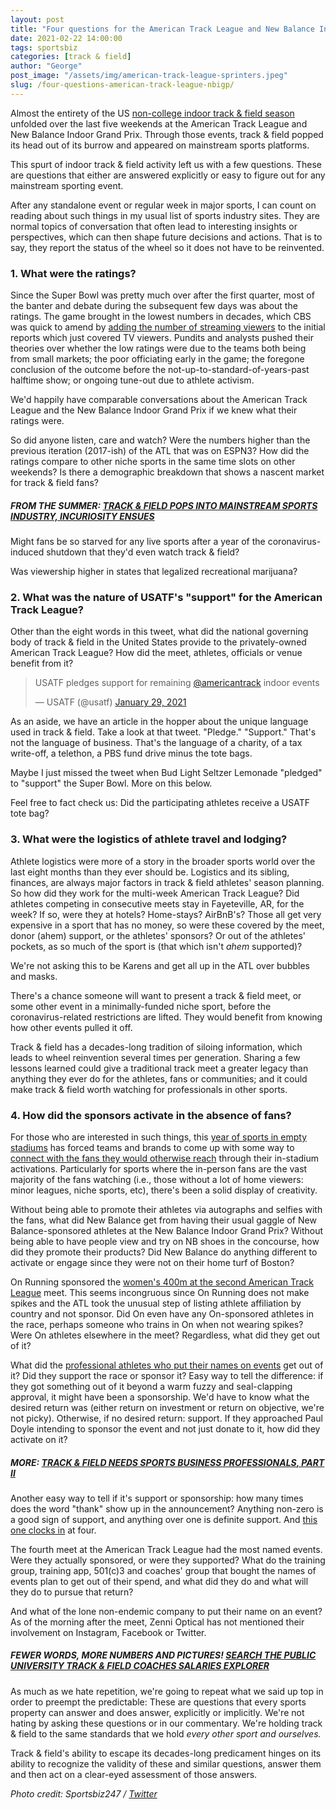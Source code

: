 ```yaml
---
layout: post
title: "Four questions for the American Track League and New Balance Indoor Grand Prix"
date: 2021-02-22 14:00:00
tags: sportsbiz
categories: [track & field]
author: "George"
post_image: "/assets/img/american-track-league-sprinters.jpeg"
slug: /four-questions-american-track-league-nbigp/
---
```

Almost the entirety of the US [non-college indoor track & field season](https://nalathletics.com/blog/2021/01/18/indoor-national-track-and-field-championships-cancellation-reaction) unfolded over the last five weekends at the American Track League and New Balance Indoor Grand Prix. Through those events, track & field popped its head out of its burrow and appeared on mainstream sports platforms. 

This spurt of indoor track & field activity left us with a few questions. These are questions that either are answered explicitly or easy to figure out for any mainstream sporting event. 

After any standalone event or regular week in major sports, I can count on reading about such things in my usual list of sports industry sites. They are normal topics of conversation that often lead to interesting insights or perspectives, which can then shape future decisions and actions. That is to say, they report the status of the wheel so it does not have to be reinvented.

### 1. What were the ratings? 

Since the Super Bowl was pretty much over after the first quarter, most of the banter and debate during the subsequent few days was about the ratings. The game brought in the lowest numbers in decades, which CBS was quick to amend by [adding the number of streaming viewers](https://www.fastcompany.com/90602944/how-this-years-lousy-super-bowl-ratings-measure-up-to-past-games) to the initial reports which just covered TV viewers. Pundits and analysts pushed their theories over whether the low ratings were due to the teams both being from small markets; the poor officiating early in the game; the foregone conclusion of the outcome before the not-up-to-standard-of-years-past halftime show; or ongoing tune-out due to athlete activism.

We'd happily have comparable conversations about the American Track League and the New Balance Indoor Grand Prix if we knew what their ratings were. 

So did anyone listen, care and watch? Were the numbers higher than the previous iteration (2017-ish) of the ATL that was on ESPN3? How did the ratings compare to other niche sports in the same time slots on other weekends? Is there a demographic breakdown that shows a nascent market for track & field fans?

##### FROM THE SUMMER: [TRACK & FIELD POPS INTO MAINSTREAM SPORTS INDUSTRY, INCURIOSITY ENSUES](https://nalathletics.com/blog/2020/10/23/track-and-field-mainstream-sports-incuriosity)

Might fans be so starved for any live sports after a year of the coronavirus-induced shutdown that they'd even watch track & field? 

Was viewership higher in states that legalized recreational marijuana? 

### 2. What was the nature of USATF's "support" for the American Track League?

Other than the eight words in this tweet, what did the national governing body of track & field in the United States provide to the privately-owned American Track League? How did the meet, athletes, officials or venue benefit from it?

<blockquote class="twitter-tweet"><p lang="en" dir="ltr">USATF pledges support for remaining <a href="https://twitter.com/americantrack?ref_src=twsrc%5Etfw">@americantrack</a> indoor events</p>&mdash; USATF (@usatf) <a href="https://twitter.com/usatf/status/1355253852250005508?ref_src=twsrc%5Etfw">January 29, 2021</a></blockquote> <script async src="https://platform.twitter.com/widgets.js" charset="utf-8"></script>

As an aside, we have an article in the hopper about the unique language used in track & field. Take a look at that tweet. "Pledge." "Support." That's not the language of business. That's the language of a charity, of a tax write-off, a telethon, a PBS fund drive minus the tote bags. 

Maybe I just missed the tweet when Bud Light Seltzer Lemonade "pledged" to "support" the Super Bowl. More on this below.

Feel free to fact check us: Did the participating athletes receive a USATF tote bag? 

### 3. What were the logistics of athlete travel and lodging? 

Athlete logistics were more of a story in the broader sports world over the last eight months than they ever should be. Logistics and its sibling, finances, are always major factors in track & field athletes' season planning. So how did they work for the multi-week American Track League? Did athletes competing in consecutive meets stay in Fayeteville, AR, for the week? If so, were they at hotels? Home-stays? AirBnB's? Those all get very expensive in a sport that has no money, so were these covered by the meet, donor (ahem) support, or the athletes' sponsors? Or out of the athletes' pockets, as so much of the sport is (that which isn't *ahem* supported)?

We're not asking this to be Karens and get all up in the ATL over bubbles and masks. 

There's a chance someone will want to present a track & field meet, or some other event in a minimally-funded niche sport, before the coronavirus-related restrictions are lifted. They would benefit from knowing how other events pulled it off. 

Track & field has a decades-long tradition of siloing information, which leads to wheel reinvention several times per generation. Sharing a few lessons learned could give a traditional track meet a greater legacy than anything they ever do for the athletes, fans or communities; and it could make track & field worth watching for professionals in other sports. 

### 4. How did the sponsors activate in the absence of fans?

For those who are interested in such things, this [year of sports in empty stadiums](https://www.sportico.com/business/commerce/2021/sports-business-trends-post-covid-1234623001/) has forced teams and brands to come up with some way to [connect with the fans they would otherwise reach](https://www.abc.net.au/news/2021-01-11/fa-cup-marine-fc-vs-tottenham-hotspur-virtual-tickets/13047658) through their in-stadium activations. Particularly for sports where the in-person fans are the vast majority of the fans watching (i.e., those without a lot of home viewers: minor leagues, niche sports, etc), there's been a solid display of creativity.

Without being able to promote their athletes via autographs and selfies with the fans, what did New Balance get from having their usual gaggle of New Balance-sponsored athletes at the New Balance Indoor Grand Prix? Without being able to have people view and try on NB shoes in the concourse, how did they promote their products? Did New Balance do anything different to activate or engage since they were not on their home turf of Boston?

On Running sponsored the [women's 400m at the second American Track League](https://twitter.com/americantrack/status/1358543292871315456) meet. This seems incongruous since On Running does not make spikes and the ATL took the unusual step of listing athlete affiliation by country and not sponsor. Did On even have any On-sponsored athletes in the race, perhaps someone who trains in On when not wearing spikes? Were On athletes elsewhere in the meet? Regardless, what did they get out of it?

What did the [professional athletes who put their names on events](https://nalathletics.com/blog/2021/02/02/track-field-needs-sports-business-professionals) get out of it? Did they support the race or sponsor it? Easy way to tell the difference: if they got something out of it beyond a warm fuzzy and seal-clapping approval, it might have been a sponsorship. We'd have to know what the desired return was (either return on investment or return on objective, we're not picky). Otherwise, if no desired return: support. If they approached Paul Doyle intending to sponsor the event and not just donate to it, how did they activate on it? 

##### MORE: [TRACK & FIELD NEEDS SPORTS BUSINESS PROFESSIONALS, PART II](https://nalathletics.com/blog/2021/02/02/track-field-needs-sports-business-professionals)

Another easy way to tell if it's support or sponsorship: how many times does the word "thank" show up in the announcement? Anything non-zero is a good sign of support, and anything over one is definite support. And [this one clocks in](https://twitter.com/AthWestchester/status/1362448931389595655) at four.

The fourth meet at the American Track League had the most named events. Were they actually sponsored, or were they supported? What do the training group, training app, 501(c)3 and coaches' group that bought the names of events plan to get out of their spend, and what did they do and what will they do to pursue that return? 

And what of the lone non-endemic company to put their name on an event? As of the morning after the meet, Zenni Optical has not mentioned their involvement on Instagram, Facebook or Twitter. 

##### FEWER WORDS, MORE NUMBERS AND PICTURES! [SEARCH THE PUBLIC UNIVERSITY TRACK & FIELD COACHES SALARIES EXPLORER](https://nalathletics.com/coaches-salaries-explorer.html)

As much as we hate repetition, we're going to repeat what we said up top in order to preempt the predictable: These are questions that every sports property can answer and does answer, explicitly or implicitly. We're not hating by asking these questions or in our commentary. We're holding track & field to the same standards that we hold <em>every other sport and ourselves.</em> 

Track & field's ability to escape its decades-long predicament hinges on its ability to recognize the validity of these and similar questions, answer them and then act on a clear-eyed assessment of those answers.

<em>Photo credit: Sportsbiz247 / [Twitter](https://twitter.com/sportsbiz247/status/1359423441552703488)</em>


